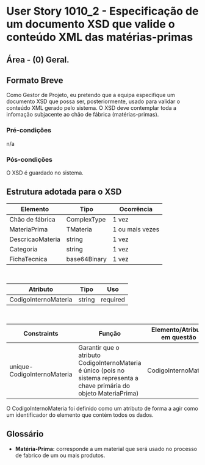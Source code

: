 # User Story 1010_2 - Especificação de um documento XSD que valide o conteúdo XML das matérias-primas

## Área - (0) Geral.

## Formato Breve

Como Gestor de Projeto, eu pretendo que a equipa especifique um documento XSD que possa ser, posteriormente, usado para validar o conteúdo XML gerado pelo sistema.
O XSD deve contemplar toda a infomação subjacente ao chão de fábrica (matérias-primas).

### Pré-condições

n/a

### Pós-condições

O XSD é guardado no sistema.



## Estrutura adotada para o XSD

| Elemento         | Tipo         | Ocorrência      |
| ---------------- | ------------ | --------------- |
| Chão de fábrica  | ComplexType  | 1 vez           |
| MateriaPrima     | TMateria     | 1 ou mais vezes |
| DescricaoMateria | string       | 1 vez           |
| Categoria        | string       | 1 vez           |
| FichaTecnica     | base64Binary | 1 vez           |

​    

| Atributo             | Tipo   | Uso      |
| -------------------- | ------ | -------- |
| CodigoInternoMateria | string | required |

​     

| Constraints                 | Função                                                       | Elemento/Atributo em questão |
| --------------------------- | ------------------------------------------------------------ | ---------------------------- |
| unique-CodigoInternoMateria | Garantir que o atributo CodigoInternoMateria é único (pois no sistema representa a chave primária do objeto MateriaPrima) | CodigoInternoMateria         |



O CodigoInternoMateria foi definido como um atributo de forma a agir como um identificador do elemento que contém todos os dados.



## Glossário

- **Matéria-Prima:** corresponde a um material que será usado no processo de fabrico de um ou mais produtos.